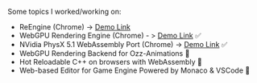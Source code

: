 Some topics I worked/working on:

- ReEngine (Chrome) -> [Demo Link](https://phantomcloak.github.io/rain-demo/)
- WebGPU Rendering Engine (Chrome) - > [Demo Link](http://phantomcloak.github.io/demo/sponza) ✅
- NVidia PhysX 5.1 WebAssembly Port (Chrome) -> [Demo Link](http://phantomcloak.github.io/demo/physx) ✅
- WebGPU Rendering Backend for Ozz-Animations 🚧
- Hot Reloadable C++ on browsers with WebAssembly 🚧
- Web-based Editor for Game Engine Powered by Monaco & VSCode 🚧 
